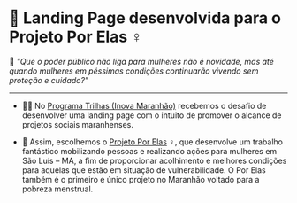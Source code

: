 # 🌸 Landing Page desenvolvida para o Projeto Por Elas ♀️
💭 <em>"Que o poder público não liga para mulheres não é novidade, mas até quando mulheres em péssimas condições continuarão vivendo sem proteção e cuidado?"</em>
___

- 🐱‍💻 No <a href="https://www.inova.ma.gov.br/trilhas" target="_blank">Programa Trilhas (Inova Maranhão)</a> recebemos o desafio de desenvolver uma landing page com o intuito de promover o alcance de projetos sociais maranhenses.

- 💜 Assim, escolhemos o <a href="https://www.instagram.com/porelas.slz/" target="_blank">Projeto Por Elas</a> ♀️, que desenvolve um trabalho fantástico mobilizando pessoas e realizando ações para mulheres em São Luís – MA, a fim de proporcionar acolhimento e melhores condições para aquelas que estão em situação de vulnerabilidade. O Por Elas também é o primeiro e único projeto no Maranhão voltado para a pobreza menstrual. 

